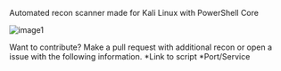 Automated recon scanner made for Kali Linux with PowerShell Core

![image1](https://github.com/cube0x0/Security-Assessment/blob/master/Invoke-SniperCore/image.png)

Want to contribute?
Make a pull request with additional recon or open a issue with the following information.
*Link to script
*Port/Service
